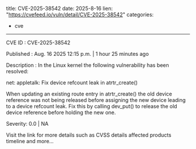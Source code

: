  
title: CVE-2025-38542
date: 2025-8-16
lien: "https://cvefeed.io/vuln/detail/CVE-2025-38542"
categories:
  - cve
---

CVE ID : CVE-2025-38542

Published :  Aug. 16
2025
12:15 p.m. | 1 hour
25 minutes ago

Description : In the Linux kernel
the following vulnerability has been resolved:

net: appletalk: Fix device refcount leak in atrtr_create()

When updating an existing route entry in atrtr_create()
the old device
reference was not being released before assigning the new device
leading to a device refcount leak. Fix this by calling dev_put() to
release the old device reference before holding the new one.

Severity: 0.0 | NA

Visit the link for more details
such as CVSS details
affected products
timeline
and more...
